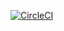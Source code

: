 [![CircleCI](https://circleci.com/gh/orestwojtowicz/Mail.svg?style=svg)](https://circleci.com/gh/orestwojtowicz/Mail)